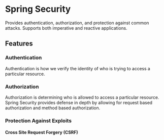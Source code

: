 # Spring Security

Provides authentication, authorization, and protection against common attacks. Supports both
imperative and reactive applications.

## Features

### Authentication

Authentication is how we verify the identity of who is trying to access a particular resource.

### Authorization

Authorization is determining who is allowed to access a particular resource. Spring Security
provides defense in depth by allowing for request based authorization and method based
authorization.

### Protection Against Exploits

#### Cross Site Request Forgery (CSRF)
